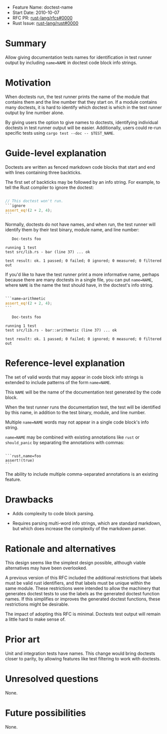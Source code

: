 - Feature Name: doctest-name
- Start Date: 2010-10-07
- RFC PR: [rust-lang/rfcs#0000](https://github.com/rust-lang/rfcs/pull/0000)
- Rust Issue: [rust-lang/rust#0000](https://github.com/rust-lang/rust/issues/0000)

# Summary
[summary]: #summary

Allow giving documentation tests names for identification in test runner
output by including `name=NAME` in doctest code block info strings.

# Motivation
[motivation]: #motivation

When doctests run, the test runner prints the name of the module that contains
them and the line number that they start on. If a module contains many
doctests, it is hard to identify which doctest is which in the test runner
output by line number alone.

By giving users the option to give names to doctests, identifying individual
doctests in test runner output will be easier. Additionally, users could re-run
specific tests using `cargo test --doc -- $TEST_NAME`.

# Guide-level explanation
[guide-level-explanation]: #guide-level-explanation

Doctests are written as fenced markdown code blocks that start and end
with lines containing three backticks.

The first set of backticks may be followed by an info string. For example, to
tell the Rust compiler to ignore the doctest:

````rust

// This doctest won't run.
```ignore
assert_eq!(2 + 2, 4);
```

````

Normally, doctests do not have names, and when run, the test runner will
identify them by their test binary, module name, and line number:

```
   Doc-tests foo

running 1 test
test src/lib.rs - bar (line 37) ... ok

test result: ok. 1 passed; 0 failed; 0 ignored; 0 measured; 0 filtered out
```

If you'd like to have the test runner print a more informative name, perhaps
because there are many doctests in a single file, you can put `name=NAME`,
where `NAME` is the name the test should have, in the doctest's info string.


````rust

```name=arithmetic
assert_eq!(2 + 2, 4);
```

````

```
   Doc-tests foo

running 1 test
test src/lib.rs - bar::arithmetic (line 37) ... ok

test result: ok. 1 passed; 0 failed; 0 ignored; 0 measured; 0 filtered out
```

# Reference-level explanation
[reference-level-explanation]: #reference-level-explanation

The set of valid words that may appear in code block info strings is extended
to include patterns of the form `name=NAME`.

This `NAME` will be the name of the documentation test generated by the code
block.

When the test runner runs the documentation test, the test will be identified
by this name, in addition to the test binary, module, and line number.

Multiple `name=NAME` words may not appear in a single code block's info
string.

`name=NAME` may be combined with existing annotations like `rust` or
`should_panic` by separating the annotations with commas:

````

```rust,name=foo
assert!(true)
```

````

The ability to include multiple comma-separated annotations is an existing
feature.

# Drawbacks
[drawbacks]: #drawbacks

- Adds complexity to code block parsing.

- Requires parsing multi-word info strings, which are standard markdown, but
  which does increase the complexity of the markdown parser.

# Rationale and alternatives
[rationale-and-alternatives]: #rationale-and-alternatives

This design seems like the simplest design possible, although viable
alternatives may have been overlooked.

A previous version of this RFC included the additional restrictions that labels
must be valid rust identifiers, and that labels must be unique within the same
module. These restrictions were intended to allow the machinery that generates
doctest tests to use the labels as the generated doctest function names. If
this simplifies or improves the generated doctest functions, these restrictions
might be desirable.

The impact of adopting this RFC is minimal. Doctests test output will remain a
little hard to make sense of.

# Prior art
[prior-art]: #prior-art

Unit and integration tests have names. This change would bring doctests closer
to parity, by allowing features like test filtering to work with doctests.

# Unresolved questions
[unresolved-questions]: #unresolved-questions

None.

# Future possibilities
[future-possibilities]: #future-possibilities

None.
